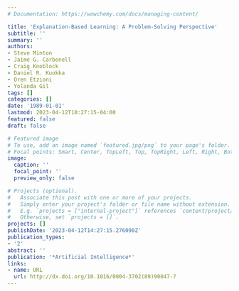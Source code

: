 ```yaml
---
# Documentation: https://wowchemy.com/docs/managing-content/

title: 'Explanation-Based Learning: A Problem-Solving Perspective'
subtitle: ''
summary: ''
authors:
- Steve Minton
- Jaime G. Carbonell
- Craig Knoblock
- Daniel R. Kuokka
- Oren Etzioni
- Yolanda Gil
tags: []
categories: []
date: '1989-01-01'
lastmod: 2023-04-12T10:27:15-04:00
featured: false
draft: false

# Featured image
# To use, add an image named `featured.jpg/png` to your page's folder.
# Focal points: Smart, Center, TopLeft, Top, TopRight, Left, Right, BottomLeft, Bottom, BottomRight.
image:
  caption: ''
  focal_point: ''
  preview_only: false

# Projects (optional).
#   Associate this post with one or more of your projects.
#   Simply enter your project's folder or file name without extension.
#   E.g. `projects = ["internal-project"]` references `content/project/deep-learning/index.md`.
#   Otherwise, set `projects = []`.
projects: []
publishDate: '2023-04-12T14:27:15.276090Z'
publication_types:
- '2'
abstract: ''
publication: '*Artificial Intelligence*'
links:
- name: URL
  url: http://dx.doi.org/10.1016/0004-3702(89)90047-7
---
```

